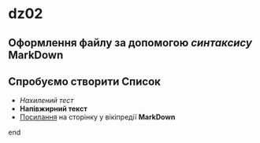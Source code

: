 # dz02

## Оформлення файлу за допомогою *синтаксису* **MarkDown**

## Спробуємо створити **Список**

* *Нахилений тест*
* **Напівжирний текст**
* [Посилання](http://en.wikipedia.com/wiki/Markdown) на сторінку у вікіпредії **MarkDown**

end
